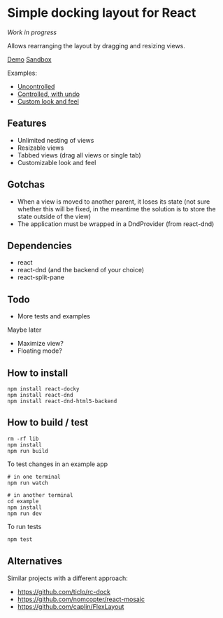 # Simple docking layout for React

*Work in progress*

Allows rearranging the layout by dragging and resizing views.

[Demo](https://s5hib.csb.app/)
[Sandbox](https://codesandbox.io/s/react-docky-forked-s5hib)

Examples:
 * [Uncontrolled](https://github.com/pcdv/react-docky/blob/main/example/src/App.tsx)
 * [Controlled, with undo](https://github.com/pcdv/react-docky/blob/main/example/src/App2.tsx)
 * [Custom look and feel](https://github.com/pcdv/react-docky/blob/main/example/src/Custom.tsx)

## Features
 * Unlimited nesting of views
 * Resizable views
 * Tabbed views (drag all views or single tab)
 * Customizable look and feel

## Gotchas
 * When a view is moved to another parent, it loses its state (not sure whether this will
   be fixed, in the meantime the solution is to store the state outside of the view)
 * The application must be wrapped in a DndProvider (from react-dnd)

## Dependencies
 * react
 * react-dnd (and the backend of your choice)
 * react-split-pane

## Todo
 * More tests and examples

Maybe later
 * Maximize view?
 * Floating mode?

## How to install

```
npm install react-docky
npm install react-dnd
npm install react-dnd-html5-backend
```

## How to build / test

```
rm -rf lib
npm install
npm run build
```

To test changes in an example app
```
# in one terminal
npm run watch

# in another terminal
cd example
npm install
npm run dev
```

To run tests
```sh
npm test
```

## Alternatives

Similar projects with a different approach:
 * https://github.com/ticlo/rc-dock
 * https://github.com/nomcopter/react-mosaic
 * https://github.com/caplin/FlexLayout
